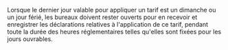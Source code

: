Lorsque le dernier jour valable pour appliquer un
tarif est un dimanche ou un jour férié, les bureaux doivent rester
ouverts pour en recevoir et enregistrer les déclarations relatives à
l'application de ce tarif, pendant toute la durée des heures
réglementaires telles qu'elles sont fixées pour les jours ouvrables.